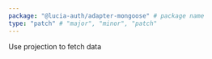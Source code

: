 ```yaml
---
package: "@lucia-auth/adapter-mongoose" # package name
type: "patch" # "major", "minor", "patch"
---
```


Use projection to fetch data